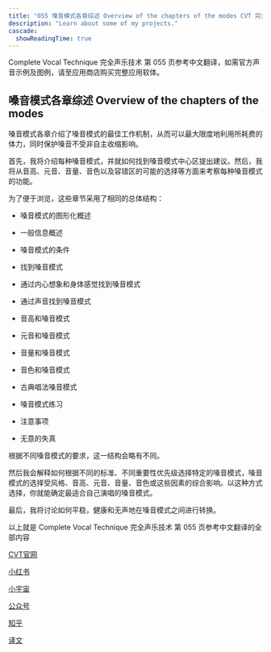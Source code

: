 ```yaml
---
title: "055 嗓音模式各章综述 Overview of the chapters of the modes CVT 完全声乐技术中文翻译"
description: "Learn about some of my projects."
cascade:
  showReadingTime: true
---
```

Complete Vocal Technique 完全声乐技术 第 055 页参考中文翻译，如需官方声音示例及图例，请至应用商店购买完整应用软体。

## 嗓音模式各章综述 Overview of the chapters of the modes

嗓音模式各章介绍了嗓音模式的最佳工作机制，从而可以最大限度地利用所耗费的体力，同时保护嗓音不受非自主收缩影响。

首先，我将介绍每种嗓音模式，并就如何找到嗓音模式中心区提出建议。然后，我将从音高、元音、音量、音色以及容错区的可能的选择等方面来考察每种嗓音模式的功能。

为了便于浏览，这些章节采用了相同的总体结构：

- 嗓音模式的图形化概述

- 一般信息概述

- 嗓音模式的条件

- 找到嗓音模式

- 通过内心想象和身体感觉找到嗓音模式

- 通过声音找到嗓音模式

- 音高和嗓音模式

- 元音和嗓音模式

- 音量和嗓音模式

- 音色和嗓音模式

- 古典唱法嗓音模式

- 嗓音模式练习

- 注意事项

- 无意的失真

根据不同嗓音模式的要求，这一结构会略有不同。

然后我会解释如何根据不同的标准、不同重要性优先级选择特定的嗓音模式，嗓音模式的选择受风格、音高、元音、音量、音色或这些因素的综合影响。以这种方式选择，你就能确定最适合自己演唱的嗓音模式。

最后，我将讨论如何平稳，健康和无声地在嗓音模式之间进行转换。

以上就是 Complete Vocal Technique 完全声乐技术 第 055 页参考中文翻译的全部内容


[CVT官网](https://completevocalinstitute.com/complete-vocal-technique/)

[小红书](https://www.xiaohongshu.com/user/profile/627ff979000000002102aa68?xhsshare=CopyLink&appuid=627ff979000000002102aa68&apptime=1728791961)

[小宇宙](https://www.xiaoyuzhoufm.com/podcast/66be28dadb5e6d6bf99adc25)

[公众号](https://mp.weixin.qq.com/mp/appmsgalbum?action=getalbum&__biz=MzAxMjI3NzAxMg==&scene=1&album_id=3446246369961312256&count=3#wechat_redirect)

[知乎](https://www.zhihu.com/column/c_1825613276039491584)

[译文](https://euphia.github.io/zh-cn/posts/)
